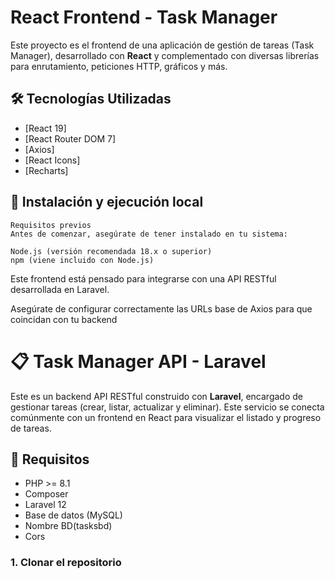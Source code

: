 # React Frontend - Task Manager

Este proyecto es el frontend de una aplicación de gestión de tareas (Task Manager), desarrollado con **React** y complementado con diversas librerías para enrutamiento, peticiones HTTP, gráficos y más.

## 🛠️ Tecnologías Utilizadas

- [React 19]
- [React Router DOM 7]
- [Axios]
- [React Icons]
- [Recharts]

## 🚀 Instalación y ejecución local

    Requisitos previos
    Antes de comenzar, asegúrate de tener instalado en tu sistema:

    Node.js (versión recomendada 18.x o superior)
    npm (viene incluido con Node.js)

Este frontend está pensado para integrarse con una API RESTful desarrollada en Laravel.

Asegúrate de configurar correctamente las URLs base de Axios para que coincidan con tu backend

# 📋 Task Manager API - Laravel

Este es un backend API RESTful construido con **Laravel**, encargado de gestionar tareas (crear, listar, actualizar y eliminar). Este servicio se conecta comúnmente con un frontend en React para visualizar el listado y progreso de tareas.

## 🚀 Requisitos

- PHP >= 8.1
- Composer
- Laravel 12
- Base de datos (MySQL)
- Nombre BD(tasksbd)
- Cors

### 1. Clonar el repositorio
